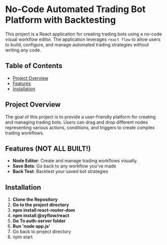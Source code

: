 # No-Code Automated Trading Bot Platform with Backtesting

This project is a React application for creating trading bots using a no-code visual workflow editor. The application leverages `react flow` to allow users to build, configure, and manage automated trading strategies without writing any code.

## Table of Contents
- [Project Overview](#project-overview)
- [Features](#features)
- [Installation](#installation)


## Project Overview

The goal of this project is to provide a user-friendly platform for creating and managing trading bots. Users can drag and drop different nodes representing various actions, conditions, and triggers to create complex trading workflows.

## Features (NOT ALL BUILT!)

- **Node Editor**: Create and manage trading workflows visually.
- **Save Bots**: Go back to any workflow you've made
- **Back Test**: Backtest your saved bot strategies

## Installation

1. **Clone the Repository**
2. **Go to the project directory**
3. **npm install react-router-dom**
4. **npm install @xyflow/react**
5. **Go To auth-server folder**
6. **Run 'node app.js'**
7. Go back to project directory
8. npm start
